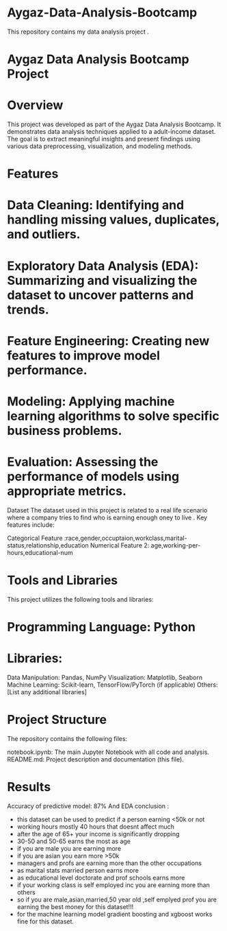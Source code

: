 # Aygaz-Data-Analysis-Bootcamp
This repository contains my data analysis project . 


# Aygaz Data Analysis Bootcamp Project
# Overview
This project was developed as part of the Aygaz Data Analysis Bootcamp. It demonstrates data analysis techniques applied to a adult-income dataset. The goal is to extract meaningful insights and present findings using various data preprocessing, visualization, and modeling methods.

# Features
# Data Cleaning: Identifying and handling missing values, duplicates, and outliers.
# Exploratory Data Analysis (EDA): Summarizing and visualizing the dataset to uncover patterns and trends.
# Feature Engineering: Creating new features to improve model performance.
# Modeling: Applying machine learning algorithms to solve specific business problems.
# Evaluation: Assessing the performance of models using appropriate metrics.
Dataset
The dataset used in this project is related to a real life scenario where a company tries to find who is earning enough oney to live . Key features include:

Categorical Feature :race,gender,occuptaion,workclass,marital-status,relationship,education
Numerical Feature 2: age,working-per-hours,educational-num 

# Tools and Libraries
This project utilizes the following tools and libraries:

# Programming Language: Python
# Libraries:
Data Manipulation: Pandas, NumPy
Visualization: Matplotlib, Seaborn
Machine Learning: Scikit-learn, TensorFlow/PyTorch (if applicable)
Others: [List any additional libraries]
# Project Structure
The repository contains the following files:

notebook.ipynb: The main Jupyter Notebook with all code and analysis.
README.md: Project description and documentation (this file).
# Results

Accuracy of predictive model: 87%
And EDA conclusion :
* this dataset can be used to predict if a person earning <50k or not
* working hours mostly 40 hours that doesnt affect much
* after the age of 65+ your income is significantly dropping
* 30-50 and 50-65 earns the most as age
* if you are male you are earning more
* if you are asian you earn more >50k
* managers and profs are earning more than the other occupations
* as marital stats married person earns more
* as educational level doctorate and prof schools earns more
* if your working class is self employed inc you are earning more than others
* so if you are male,asian,married,50 year old ,self emplyed prof you are earning the best money for this dataset!!!
* for the machine learning model gradient boosting and xgboost works fine for this dataset.
